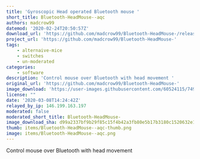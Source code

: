 ```yaml
---
title: 'Gyroscopic Head operated Bluetooth mouse '
short_title: Bluetooth-HeadMouse--aqc
authors: madcrow99
datemod: '2020-02-24T20:50:57Z'
download_url: 'https://github.com/madcrow99/Bluetooth-HeadMouse-/releases'
project_url: 'https://github.com/madcrow99/Bluetooth-HeadMouse-'
tags:
    - alternaive-mice
    - switches
    - un-moderated
categories:
    - software
description: 'Control mouse over Bluetooth with head movement '
original_url: 'https://github.com/madcrow99/Bluetooth-HeadMouse-'
image_download: 'https://user-images.githubusercontent.com/60524115/74993637-d3e9ae00-5408-11ea-90e8-a1750409c90b.jpg'
license: ""
date: '2020-03-08T14:24:42Z'
relayed_by_ip: 146.199.163.197
moderated: false
moderated_short_title: Bluetooth-HeadMouse-
image_download_sha: d99a2337bf9b29f85c15f4b42a3fb80e5b17b3180c1520632e1c83a493ca5826
thumb: items/Bluetooth-HeadMouse--aqc-thumb.png
image: items/Bluetooth-HeadMouse--aqc.png
---
```

Control mouse over Bluetooth with head movement 